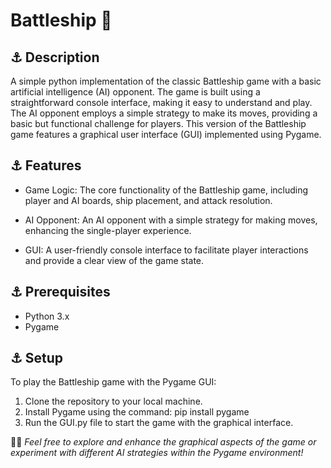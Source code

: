  # Battleship :ship:


## :anchor: Description
A simple python implementation of the classic Battleship game with a basic artificial intelligence (AI) opponent. The game is built using a straightforward console interface, making it easy to understand and play. The AI opponent employs a simple strategy to make its moves, providing a basic but functional challenge for players. This version of the Battleship game features a graphical user interface (GUI) implemented using Pygame. 

## :anchor: Features

- Game Logic: The core functionality of the Battleship game, including player and AI boards, ship placement, and attack resolution.
* AI Opponent: An AI opponent with a simple strategy for making moves, enhancing the single-player experience.
+ GUI: A user-friendly console interface to facilitate player interactions and provide a clear view of the game state.

## :anchor: Prerequisites

- Python 3.x
- Pygame

## :anchor: Setup

To play the Battleship game with the Pygame GUI:
1. Clone the repository to your local machine.
1. Install Pygame using the command:  pip install pygame
1. Run the GUI.py file to start the game with the graphical interface.



   

 :tipping_hand_woman: _Feel free to explore and enhance the graphical aspects of the game or experiment with different AI strategies within the Pygame environment!_
